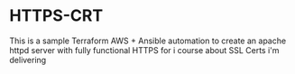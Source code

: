 # HTTPS-CRT

This is a sample Terraform AWS + Ansible automation to create an apache httpd server with fully functional HTTPS for i course about SSL Certs i'm delivering

